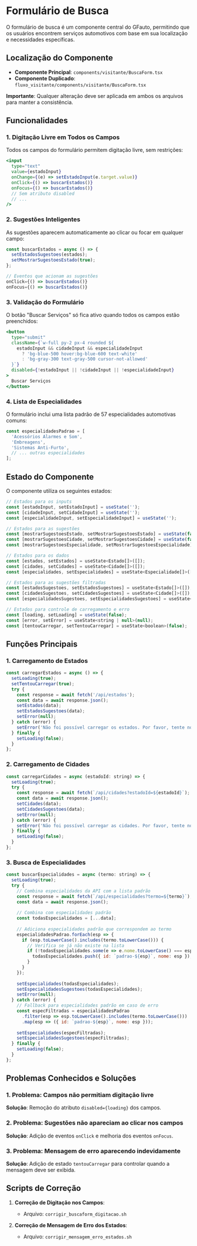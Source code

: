 # Formulário de Busca

O formulário de busca é um componente central do GFauto, permitindo que os usuários encontrem serviços automotivos com base em sua localização e necessidades específicas.

## Localização do Componente

- **Componente Principal**: `components/visitante/BuscaForm.tsx`
- **Componente Duplicado**: `fluxo_visitante/components/visitante/BuscaForm.tsx`

**Importante**: Qualquer alteração deve ser aplicada em ambos os arquivos para manter a consistência.

## Funcionalidades

### 1. Digitação Livre em Todos os Campos

Todos os campos do formulário permitem digitação livre, sem restrições:

```jsx
<input
  type="text"
  value={estadoInput}
  onChange={(e) => setEstadoInput(e.target.value)}
  onClick={() => buscarEstados()}
  onFocus={() => buscarEstados()}
  // Sem atributo disabled
  // ...
/>
```

### 2. Sugestões Inteligentes

As sugestões aparecem automaticamente ao clicar ou focar em qualquer campo:

```jsx
const buscarEstados = async () => {
  setEstadosSugestoes(estados);
  setMostrarSugestoesEstado(true);
};

// Eventos que acionam as sugestões
onClick={() => buscarEstados()}
onFocus={() => buscarEstados()}
```

### 3. Validação do Formulário

O botão "Buscar Serviços" só fica ativo quando todos os campos estão preenchidos:

```jsx
<button
  type="submit"
  className={`w-full py-2 px-4 rounded ${
    estadoInput && cidadeInput && especialidadeInput
      ? 'bg-blue-500 hover:bg-blue-600 text-white'
      : 'bg-gray-300 text-gray-500 cursor-not-allowed'
  }`}
  disabled={!estadoInput || !cidadeInput || !especialidadeInput}
>
  Buscar Serviços
</button>
```

### 4. Lista de Especialidades

O formulário inclui uma lista padrão de 57 especialidades automotivas comuns:

```jsx
const especialidadesPadrao = [
  'Acessórios Alarmes e Som',
  'Embreagens',
  'Sistemas Anti-Furto',
  // ... outras especialidades
];
```

## Estado do Componente

O componente utiliza os seguintes estados:

```jsx
// Estados para os inputs
const [estadoInput, setEstadoInput] = useState('');
const [cidadeInput, setCidadeInput] = useState('');
const [especialidadeInput, setEspecialidadeInput] = useState('');

// Estados para as sugestões
const [mostrarSugestoesEstado, setMostrarSugestoesEstado] = useState(false);
const [mostrarSugestoesCidade, setMostrarSugestoesCidade] = useState(false);
const [mostrarSugestoesEspecialidade, setMostrarSugestoesEspecialidade] = useState(false);

// Estados para os dados
const [estados, setEstados] = useState<Estado[]>([]);
const [cidades, setCidades] = useState<Cidade[]>([]);
const [especialidades, setEspecialidades] = useState<Especialidade[]>([]);

// Estados para as sugestões filtradas
const [estadosSugestoes, setEstadosSugestoes] = useState<Estado[]>([]);
const [cidadesSugestoes, setCidadesSugestoes] = useState<Cidade[]>([]);
const [especialidadesSugestoes, setEspecialidadesSugestoes] = useState<Especialidade[]>([]);

// Estados para controle de carregamento e erro
const [loading, setLoading] = useState(false);
const [error, setError] = useState<string | null>(null);
const [tentouCarregar, setTentouCarregar] = useState<boolean>(false);
```

## Funções Principais

### 1. Carregamento de Estados

```jsx
const carregarEstados = async () => {
  setLoading(true);
  setTentouCarregar(true);
  try {
    const response = await fetch('/api/estados');
    const data = await response.json();
    setEstados(data);
    setEstadosSugestoes(data);
    setError(null);
  } catch (error) {
    setError('Não foi possível carregar os estados. Por favor, tente novamente.');
  } finally {
    setLoading(false);
  }
};
```

### 2. Carregamento de Cidades

```jsx
const carregarCidades = async (estadoId: string) => {
  setLoading(true);
  try {
    const response = await fetch(`/api/cidades?estadoId=${estadoId}`);
    const data = await response.json();
    setCidades(data);
    setCidadesSugestoes(data);
    setError(null);
  } catch (error) {
    setError('Não foi possível carregar as cidades. Por favor, tente novamente.');
  } finally {
    setLoading(false);
  }
};
```

### 3. Busca de Especialidades

```jsx
const buscarEspecialidades = async (termo: string) => {
  setLoading(true);
  try {
    // Combina especialidades da API com a lista padrão
    const response = await fetch(`/api/especialidades?termo=${termo}`);
    const data = await response.json();
    
    // Combina com especialidades padrão
    const todasEspecialidades = [...data];
    
    // Adiciona especialidades padrão que correspondem ao termo
    especialidadesPadrao.forEach(esp => {
      if (esp.toLowerCase().includes(termo.toLowerCase())) {
        // Verifica se já não existe na lista
        if (!todasEspecialidades.some(e => e.nome.toLowerCase() === esp.toLowerCase())) {
          todasEspecialidades.push({ id: `padrao-${esp}`, nome: esp });
        }
      }
    });
    
    setEspecialidades(todasEspecialidades);
    setEspecialidadesSugestoes(todasEspecialidades);
    setError(null);
  } catch (error) {
    // Fallback para especialidades padrão em caso de erro
    const especFiltradas = especialidadesPadrao
      .filter(esp => esp.toLowerCase().includes(termo.toLowerCase()))
      .map(esp => ({ id: `padrao-${esp}`, nome: esp }));
    
    setEspecialidades(especFiltradas);
    setEspecialidadesSugestoes(especFiltradas);
  } finally {
    setLoading(false);
  }
};
```

## Problemas Conhecidos e Soluções

### 1. Problema: Campos não permitiam digitação livre

**Solução**: Remoção do atributo `disabled={loading}` dos campos.

### 2. Problema: Sugestões não apareciam ao clicar nos campos

**Solução**: Adição de eventos `onClick` e melhoria dos eventos `onFocus`.

### 3. Problema: Mensagem de erro aparecendo indevidamente

**Solução**: Adição de estado `tentouCarregar` para controlar quando a mensagem deve ser exibida.

## Scripts de Correção

1. **Correção de Digitação nos Campos**:
   - Arquivo: `corrigir_buscaform_digitacao.sh`

2. **Correção de Mensagem de Erro dos Estados**:
   - Arquivo: `corrigir_mensagem_erro_estados.sh`
